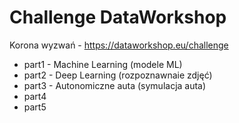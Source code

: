# Challenge DataWorkshop
Korona wyzwań - https://dataworkshop.eu/challenge

- part1 - Machine Learning (modele ML)
- part2 - Deep Learning (rozpoznawnaie zdjęć)
- part3 - Autonomiczne auta (symulacja auta)
- part4
- part5
